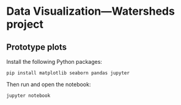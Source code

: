# Data Visualization—Watersheds project

## Prototype plots

Install the following Python packages:
```
pip install matplotlib seaborn pandas jupyter
```

Then run and open the notebook:
```
jupyter notebook
```
